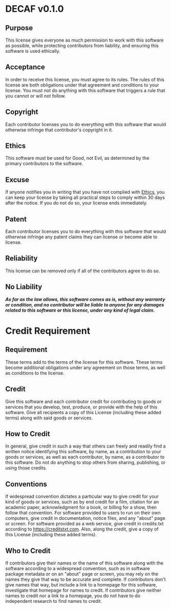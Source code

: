 # DECAF v0.1.0

## Purpose

This license gives everyone as much permission to work with
this software as possible, while protecting contributors
from liability, and ensuring this software is used
ethically.

## Acceptance

In order to receive this license, you must agree to its
rules.  The rules of this license are both obligations
under that agreement and conditions to your license.
You must not do anything with this software that triggers
a rule that you cannot or will not follow.

## Copyright

Each contributor licenses you to do everything with this
software that would otherwise infringe that contributor's
copyright in it.

## Ethics

This software must be used for Good, not Evil, as
determined by the primary contributors to the software.

## Excuse

If anyone notifies you in writing that you have not
complied with [Ethics](#ethics), you can keep your
license by taking all practical steps to comply within 30
days after the notice.  If you do not do so, your license
ends immediately.

## Patent

Each contributor licenses you to do everything with this
software that would otherwise infringe any patent claims
they can license or become able to license.

## Reliability

This license can be removed only if all of the contributors agree to do so.

## No Liability

***As far as the law allows, this software comes as is,
without any warranty or condition, and no contributor
will be liable to anyone for any damages related to this
software or this license, under any kind of legal claim.***

# Credit Requirement

## Requirement

These terms add to the terms of the license for this software.  These terms become additional obligations under any agreement on those terms, as well as conditions to the license.

## Credit

Give this software and each contributor credit for contributing to goods or services that you develop, test, produce, or provide with the help of this software. Give all recipients a copy of this License (including these added terms) along with said goods or services.

## How to Credit

In general, give credit in such a way that others can freely and readily find a written notice identifying this software, by name, as a contribution to your goods or services, as well as each contributor, by name, as a contributor to this software. Do not do anything to stop others from sharing, publishing, or using those credits.

## Conventions

If widespread convention dictates a particular way to give credit for your kind of goods or services, such as by end credit for a film, citation for an academic paper, acknowledgment for a book, or billing for a show, then follow that convention. For software provided to users to run on their own computers, give credit in documentation, notice files, and any "about" page or screen. For software provided as a web service, give credit in credits.txt according to https://creditstxt.com. Also, along the credit, give a copy of this License (including these added terms).

## Who to Credit

If contributors give their names or the name of this software along with the software according to a widespread convention, such as in software package metadata or on an "about" page or screen, you may rely on the names they give that way to be accurate and complete. If contributors don't give names that way, but include a link to a homepage for this software, investigate that homepage for names to credit. If contributors give neither names to credit nor a link to a homepage, you do not have to do independent research to find names to credit.
